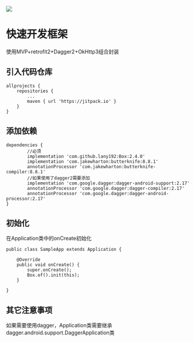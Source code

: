 [![](https://jitpack.io/v/lany192/Box.svg)](https://jitpack.io/#lany192/Box)

# 快速开发框架 

使用MVP+retrofit2+Dagger2+OkHttp3组合封装

## 引入代码仓库

    allprojects {
        repositories {
            ...
            maven { url 'https://jitpack.io' }
        }
    }
	
## 添加依赖

	dependencies {
	        //必须
	        implementation 'com.github.lany192:Box:2.4.0'
            implementation 'com.jakewharton:butterknife:8.8.1'
            annotationProcessor 'com.jakewharton:butterknife-compiler:8.8.1'
            //如果使用了dagger2需要添加
            implementation 'com.google.dagger:dagger-android-support:2.17'
            annotationProcessor 'com.google.dagger:dagger-compiler:2.17'
            annotationProcessor 'com.google.dagger:dagger-android-processor:2.17'
	}
	
## 初始化

在Application类中的onCreate初始化

    public class SampleApp extends Application {
    
        @Override
        public void onCreate() {
            super.onCreate();
            Box.of().init(this);
        }
    
    }

## 其它注意事项

如果需要使用dagger，Application类需要继承dagger.android.support.DaggerApplication类
    